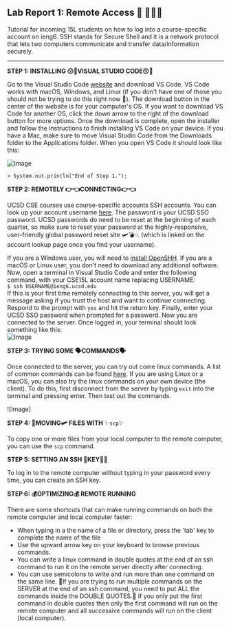 
## Lab Report 1: Remote Access 🚗 💨💨💨 
Tutorial for incoming 15L students on how to log into a course-specific account on ieng6. SSH stands for Secure Shell and it is a network protocol that lets two computers communicate and transfer data/information securely.

---

**STEP 1:  INSTALLING 😗🤌VISUAL STUDIO CODE😗🤌**

Go to the Visual Studio Code [website](https://code.visualstudio.com/) and download VS Code. VS Code works with macOS, Windows, and Linux (if you don't have one of those you should not be trying to do this right now 🗿). The download button in the center of the website is for your computer's OS. If you want to download VS Code for another OS, click the down arrow to the right of the download button for more options. Once the download is complete, open the installer and follow the instructions to finish installing VS Code on your device. If you have a Mac, make sure to move Visual Studio Code from the Downloads folder to the Applications folder. When you open VS Code it should look like this:

![Image](https://user-images.githubusercontent.com/79061216/149404740-201fe7fe-f7e6-435d-a5e8-fc8e390ebb32.png)     
    

    > System.out.println("End of Step 1.");
     
     
    

     
     

**STEP 2:  REMOTELY 👉👈CONNECTING👉👈**      

UCSD CSE courses use course-specific accounts SSH accounts. You can look up your account username [here](https://sdacs.ucsd.edu/~icc/index.php). The password is your UCSD SSO password. UCSD passwords do need to be reset at the beginning of each quarter, so make sure to reset your password at the highly-responsive, user-friendly global password reset site 🛩💣💥 (which is linked on the account lookup page once you find your username).    

If you are a Windows user, you will need to [install OpenSHH](https://docs.microsoft.com/en-us/windows-server/administration/openssh/openssh_install_firstuse). If you are a macOS or Linux user, you don't need to download any additional software. Now, open a terminal in Visual Studio Code and enter the following command, with your CSE15L account name replacing USERNAME:     
`$ ssh USERNAME@ieng6.ucsd.edu`   
If this is your first time remotely connecting to this server, you will get a message asking if you trust the host and want to continue connecting. Respond to the prompt with `yes` and hit the return key. Finally, enter your UCSD SSO password when prompted for a password. Now you are connected to the server. Once logged in, your terminal should look something like this:    
![Image](https://user-images.githubusercontent.com/79061216/149567297-544c1900-8ef7-4356-a30e-70833c283526.png)


**STEP 3:  TRYING SOME 🗣COMMANDS🗣**      

Once connected to the server, you can try out come linux commands. A list of common commands can be found [here](https://linuxconfig.org/linux-commands-cheat-sheet). If you are using Linux or a macOS, you can also try the linux commands on your own device (the client). To do this, first disconnect from the server by typing `exit` into the terminal and pressing enter. Then test out the commands. 

![Image] 

**STEP 4:  🛫MOVING🛩 FILES WITH** ✨`scp`✨      

To copy one or more files from your local computer to the remote computer, you can use the `scp` command.

**STEP 5:  SETTING AN SSH 🔑KEY🔑🏦**      

To log in to the remote computer without typing in your password every time, you can create an SSH key. 

**STEP 6:  💰OPTIMIZING💰 REMOTE RUNNING**      

There are some shortcuts that can make running commands on both the remote computer and local computer faster:   
* When typing in a the name of a file or directory, press the 'tab' key to complete the name of the file
* Use the upward arrow key on your keyboard to browse previous commands.
* You can write a linux command in double quotes at the end of an ssh command to run it on the remote server directly after connecting.
* You can use semicolons to write and run more than one command on the same line. 🚨If you are trying to run multiple commands on the SERVER at the end of an ssh command, you need to put ALL the commands inside the DOUBLE QUOTES.🚨 If you only put the first command in double quotes then only the first command will run on the remote computer and all successive commands will run on the client (local computer).
